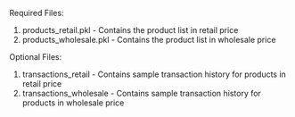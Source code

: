 Required Files:
1. products_retail.pkl - Contains the product list in retail price
2. products_wholesale.pkl - Contains the product list in wholesale price

Optional Files:
1. transactions_retail - Contains sample transaction history for products in retail price
2. transactions_wholesale - Contains sample transaction history for products in wholesale price
